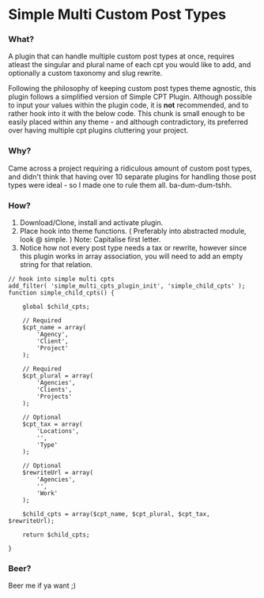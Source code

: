 Simple Multi Custom Post Types
===========

### What?
A plugin that can handle multiple custom post types at once, requires atleast the singular and plural name of each cpt you would like to add, and optionally a custom taxonomy and slug rewrite.

Following the philosophy of keeping custom post types theme agnostic, this plugin follows a simplified version of Simple CPT Plugin. Although possible to input your values within the plugin code, it is **not** recommended, and to rather hook into it with the below code. This chunk is small enough to be easily placed within any theme - and although contradictory, its preferred over having multiple cpt plugins cluttering your project.

### Why?
Came across a project requiring a ridiculous amount of custom post types, and didn't think that having over 10 separate plugins for handling those post types were ideal - so I made one to rule them all. ba-dum-dum-tshh.

### How?
1. Download/Clone, install and activate plugin.
2. Place hook into theme functions. ( Preferably into abstracted module, look @ simple. ) Note: Capitalise first letter.
3. Notice how not every post type needs a tax or rewrite, however since this plugin works in array association, you will need to add an empty string for that relation.

```
// hook into simple multi cpts
add_filter( 'simple_multi_cpts_plugin_init', 'simple_child_cpts' );
function simple_child_cpts() {

    global $child_cpts;
	
    // Required
    $cpt_name = array(
        'Agency',
        'Client',
        'Project'
    );

    // Required
    $cpt_plural = array(
        'Agencies',
        'Clients',
        'Projects'
    );

    // Optional
    $cpt_tax = array(
        'Locations',
        '',
        'Type'
    );

	// Optional
    $rewriteUrl = array(
        'Agencies',
        '',
        'Work'
    );

    $child_cpts = array($cpt_name, $cpt_plural, $cpt_tax, $rewriteUrl);

    return $child_cpts;

}
```

### Beer?
Beer me if ya want ;)